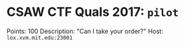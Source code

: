 # CSAW CTF Quals 2017: `pilot`

Points: 100
Description: "Can I take your order?"
Host: `lox.xvm.mit.edu:23001`
